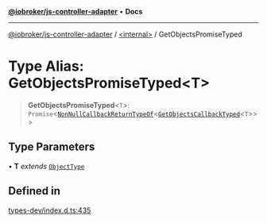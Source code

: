[**@iobroker/js-controller-adapter**](../../README.md) • **Docs**

***

[@iobroker/js-controller-adapter](../../globals.md) / [\<internal\>](../README.md) / GetObjectsPromiseTyped

# Type Alias: GetObjectsPromiseTyped\<T\>

> **GetObjectsPromiseTyped**\<`T`\>: `Promise`\<[`NonNullCallbackReturnTypeOf`](NonNullCallbackReturnTypeOf.md)\<[`GetObjectsCallbackTyped`](GetObjectsCallbackTyped.md)\<`T`\>\>\>

## Type Parameters

• **T** *extends* [`ObjectType`](ObjectType.md)

## Defined in

[types-dev/index.d.ts:435](https://github.com/ioBroker/ioBroker.js-controller/blob/1bddb836daa1042928a00fd5fb5e1f69cf0ebd69/packages/types-dev/index.d.ts#L435)
